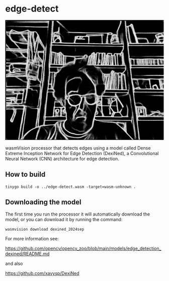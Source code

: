 # edge-detect

![edge-detect](../../images/edge-detect-processor.png)

wasmVision processor that detects edges using a model called Dense Extreme Inception Network for Edge Detection (DexiNed), a Convolutional Neural Network (CNN) architecture for edge detection.

## How to build

```shell
tinygo build -o ../edge-detect.wasm -target=wasm-unknown .
```

## Downloading the model

The first time you run the processor it will automatically download the model, or you can download it by running the command:

```shell
wasmvision download dexined_2024sep
```

For more information see:

https://github.com/opencv/opencv_zoo/blob/main/models/edge_detection_dexined/README.md 

and also 

https://github.com/xavysp/DexiNed
